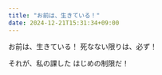 ```yaml
---
title: "お前は、生きている！"
date: 2024-12-21T15:31:34+09:00
---
```

お前は、生きている！
死なない限りは、必ず！

それが、私の課した
はじめの制限だ！
